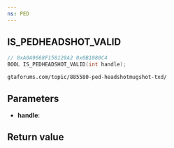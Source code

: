 ```yaml
---
ns: PED
---
```

## IS_PEDHEADSHOT_VALID

```c
// 0xA0A9668F158129A2 0x0B1080C4
BOOL IS_PEDHEADSHOT_VALID(int handle);
```

```
gtaforums.com/topic/885580-ped-headshotmugshot-txd/  
```

## Parameters
* **handle**: 

## Return value
